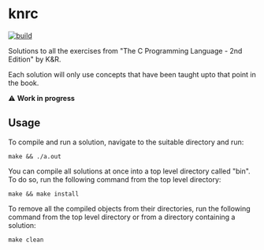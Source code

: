 # knrc

[![build](https://github.com/virajgajjar/knrc/actions/workflows/main.yml/badge.svg)](https://github.com/virajgajjar/knrc/actions/workflows/main.yml)

Solutions to all the exercises from "The C Programming Language - 2nd Edition" by K&R.

Each solution will only use concepts that have been taught upto that point in the book.

:warning: **Work in progress**

## Usage
To compile and run a solution, navigate to the suitable directory and run:
```console
make && ./a.out
```

You can compile all solutions at once into a top level directory called "bin".
To do so, run the following command from the top level directory:
```console
make && make install
```

To remove all the compiled objects from their directories, run the following command
from the top level directory or from a directory containing a solution:
```console
make clean
```
